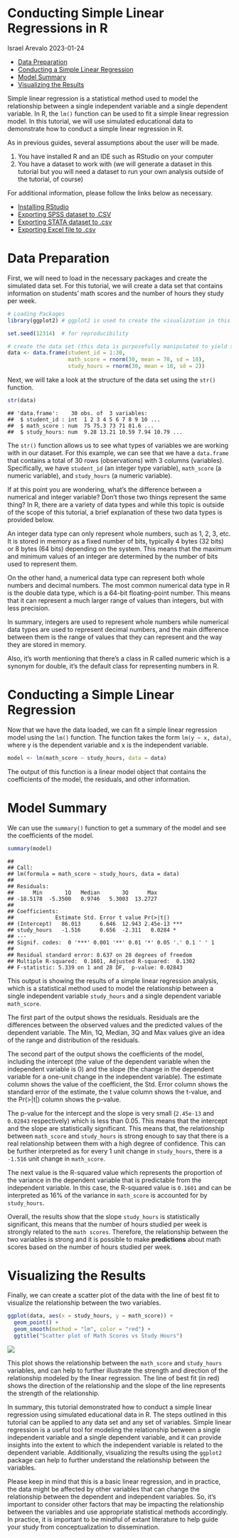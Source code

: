 Conducting Simple Linear Regressions in R
================
Israel Arevalo
2023-01-24

- <a href="#data-preparation" id="toc-data-preparation">Data
  Preparation</a>
- <a href="#conducting-a-simple-linear-regression"
  id="toc-conducting-a-simple-linear-regression">Conducting a Simple
  Linear Regression</a>
- <a href="#model-summary" id="toc-model-summary">Model Summary</a>
- <a href="#visualizing-the-results"
  id="toc-visualizing-the-results">Visualizing the Results</a>

Simple linear regression is a statistical method used to model the
relationship between a single independent variable and a single
dependent variable. In R, the `lm()` function can be used to fit a
simple linear regression model. In this tutorial, we will use simulated
educational data to demonstrate how to conduct a simple linear
regression in R.

As in previous guides, several assumptions about the user will be made.

1.  You have installed R and an IDE such as RStudio on your computer
2.  You have a dataset to work with (we will generate a dataset in this
    tutorial but you will need a dataset to run your own analysis
    outside of the tutorial, of course)

For additional information, please follow the links below as necessary.

- [Installing
  RStudio](https://rstudio-education.github.io/hopr/starting.html)
- [Exporting SPSS dataset to
  .CSV](https://www.ibm.com/docs/en/spss-statistics/beta?topic=files-exporting-datasets)
- [Exporting STATA dataset to
  .csv](https://stats.oarc.ucla.edu/stata/faq/how-do-i-export-stata-dta-files-to-comma-separated-files/)
- [Exporting Excel file to
  .csv](https://support.microsoft.com/en-us/office/import-or-export-text-txt-or-csv-files-5250ac4c-663c-47ce-937b-339e391393ba)

# Data Preparation

First, we will need to load in the necessary packages and create the
simulated data set. For this tutorial, we will create a data set that
contains information on students’ math scores and the number of hours
they study per week.

``` r
# Loading Packages
library(ggplot2) # ggplot2 is used to create the visualization in this tutorial
```

``` r
set.seed(12314)  # for reproducibility

# create the data set (this data is purposefully manipulated to yield significant results for the purpose of the tutorial)
data <- data.frame(student_id = 1:30,
                   math_score = rnorm(30, mean = 70, sd = 10),
                   study_hours = rnorm(30, mean = 10, sd = 2))
```

Next, we will take a look at the structure of the data set using the
`str()` function.

``` r
str(data)
```

    ## 'data.frame':    30 obs. of  3 variables:
    ##  $ student_id : int  1 2 3 4 5 6 7 8 9 10 ...
    ##  $ math_score : num  75 75.3 73 71 81.6 ...
    ##  $ study_hours: num  9.28 13.21 10.59 7.94 10.79 ...

The `str()` function allows us to see what types of variables we are
working with in our dataset. For this example, we can see that we have a
`data.frame` that contains a total of 30 rows (observations) with 3
columns (variables). Specifically, we have `student_id` (an integer type
variable), `math_score` (a numeric variable), and `study_hours` (a
numeric variable).

If at this point you are wondering, what’s the difference between a
numerical and integer variable? Don’t those two things represent the
same thing? In R, there are a variety of data types and while this topic
is outside of the scope of this tutorial, a brief explanation of these
two data types is provided below.

An integer data type can only represent whole numbers, such as 1, 2, 3,
etc. It is stored in memory as a fixed number of bits, typically 4 bytes
(32 bits) or 8 bytes (64 bits) depending on the system. This means that
the maximum and minimum values of an integer are determined by the
number of bits used to represent them.

On the other hand, a numerical data type can represent both whole
numbers and decimal numbers. The most common numerical data type in R is
the double data type, which is a 64-bit floating-point number. This
means that it can represent a much larger range of values than integers,
but with less precision.

In summary, integers are used to represent whole numbers while numerical
data types are used to represent decimal numbers, and the main
difference between them is the range of values that they can represent
and the way they are stored in memory.

Also, it’s worth mentioning that there’s a class in R called numeric
which is a synonym for double, it’s the default class for representing
numbers in R.

# Conducting a Simple Linear Regression

Now that we have the data loaded, we can fit a simple linear regression
model using the `lm()` function. The function takes the form
`lm(y ~ x, data)`, where y is the dependent variable and x is the
independent variable.

``` r
model <- lm(math_score ~ study_hours, data = data)
```

The output of this function is a linear model object that contains the
coefficients of the model, the residuals, and other information.

# Model Summary

We can use the `summary()` function to get a summary of the model and
see the coefficients of the model.

``` r
summary(model)
```

    ## 
    ## Call:
    ## lm(formula = math_score ~ study_hours, data = data)
    ## 
    ## Residuals:
    ##      Min       1Q   Median       3Q      Max 
    ## -18.5178  -5.3500   0.9746   5.3003  13.2727 
    ## 
    ## Coefficients:
    ##             Estimate Std. Error t value Pr(>|t|)    
    ## (Intercept)   86.013      6.646  12.943 2.45e-13 ***
    ## study_hours   -1.516      0.656  -2.311   0.0284 *  
    ## ---
    ## Signif. codes:  0 '***' 0.001 '**' 0.01 '*' 0.05 '.' 0.1 ' ' 1
    ## 
    ## Residual standard error: 8.637 on 28 degrees of freedom
    ## Multiple R-squared:  0.1601, Adjusted R-squared:  0.1302 
    ## F-statistic: 5.339 on 1 and 28 DF,  p-value: 0.02843

This output is showing the results of a simple linear regression
analysis, which is a statistical method used to model the relationship
between a single independent variable `study_hours` and a single
dependent variable `math_score`.

The first part of the output shows the residuals. Residuals are the
differences between the observed values and the predicted values of the
dependent variable. The Min, 1Q, Median, 3Q and Max values give an idea
of the range and distribution of the residuals.

The second part of the output shows the coefficients of the model,
including the intercept (the value of the dependent variable when the
independent variable is 0) and the slope (the change in the dependent
variable for a one-unit change in the independent variable). The
estimate column shows the value of the coefficient, the Std. Error
column shows the standard error of the estimate, the t value column
shows the t-value, and the Pr(\>\|t\|) column shows the p-value.

The p-value for the intercept and the slope is very small (`2.45e-13`
and `0.02843` respectively) which is less than 0.05. This means that the
intercept and the slope are statistically significant. This means that,
the relationship between `math_score` and `study_hours` is strong enough
to say that there is a real relationship between them with a high degree
of confidence. This can be further interpreted as for every 1 unit
change in `study_hours`, there is a `-1.516` unit change in
`math_score`.

The next value is the R-squared value which represents the proportion of
the variance in the dependent variable that is predictable from the
independent variable. In this case, the R-squared value is `0.1601` and
can be interpreted as 16% of the variance in `math_score` is accounted
for by `study_hours`.

Overall, the results show that the slope `study_hours` is statistically
significant, this means that the number of hours studied per week is
strongly related to the `math scores`. Therefore, the relationship
between the two variables is strong and it is possible to make
**predictions** about math scores based on the number of hours studied
per week.

# Visualizing the Results

Finally, we can create a scatter plot of the data with the line of best
fit to visualize the relationship between the two variables.

``` r
ggplot(data, aes(x = study_hours, y = math_score)) +
  geom_point() +
  geom_smooth(method = "lm", color = "red") +
  ggtitle("Scatter plot of Math Scores vs Study Hours")
```

![](simpleregression_files/figure-gfm/unnamed-chunk-6-1.png)<!-- -->

This plot shows the relationship between the `math_score` and
`study_hours` variables, and can help to further illustrate the strength
and direction of the relationship modeled by the linear regression. The
line of best fit (in red) shows the direction of the relationship and
the slope of the line represents the strength of the relationship.

In summary, this tutorial demonstrated how to conduct a simple linear
regression using simulated educational data in R. The steps outlined in
this tutorial can be applied to any data set and any set of variables.
Simple linear regression is a useful tool for modeling the relationship
between a single independent variable and a single dependent variable,
and it can provide insights into the extent to which the independent
variable is related to the dependent variable. Additionally, visualizing
the results using the `ggplot2` package can help to further understand
the relationship between the variables.

Please keep in mind that this is a basic linear regression, and in
practice, the data might be affected by other variables that can change
the relationship between the dependent and independent variables. So,
it’s important to consider other factors that may be impacting the
relationship between the variables and use appropriate statistical
methods accordingly. In practice, it is important to be mindful of
extant literature to help guide your study from conceptualization to
dissemination.
